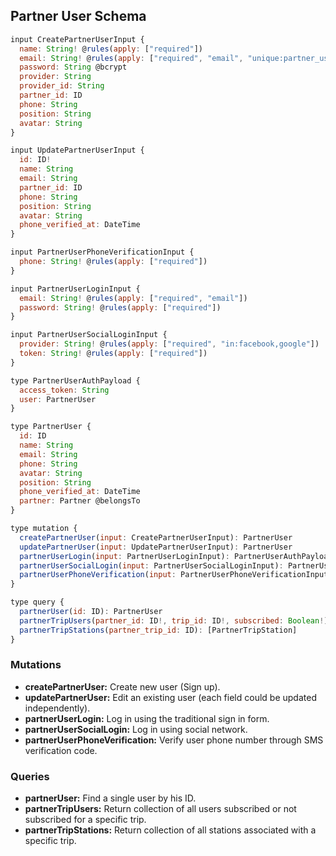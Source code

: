 ## Partner User Schema

```js
input CreatePartnerUserInput {
  name: String! @rules(apply: ["required"])
  email: String! @rules(apply: ["required", "email", "unique:partner_users,email"])
  password: String @bcrypt
  provider: String
  provider_id: String
  partner_id: ID
  phone: String
  position: String
  avatar: String
}

input UpdatePartnerUserInput {
  id: ID!
  name: String
  email: String
  partner_id: ID
  phone: String
  position: String
  avatar: String
  phone_verified_at: DateTime
}

input PartnerUserPhoneVerificationInput {
  phone: String! @rules(apply: ["required"])
}

input PartnerUserLoginInput {
  email: String! @rules(apply: ["required", "email"])
  password: String! @rules(apply: ["required"])
}

input PartnerUserSocialLoginInput {
  provider: String! @rules(apply: ["required", "in:facebook,google"])
  token: String! @rules(apply: ["required"])
}

type PartnerUserAuthPayload {
  access_token: String
  user: PartnerUser
}

type PartnerUser {
  id: ID
  name: String
  email: String
  phone: String
  avatar: String
  position: String
  phone_verified_at: DateTime
  partner: Partner @belongsTo
}

type mutation {
  createPartnerUser(input: CreatePartnerUserInput): PartnerUser
  updatePartnerUser(input: UpdatePartnerUserInput): PartnerUser
  partnerUserLogin(input: PartnerUserLoginInput): PartnerUserAuthPayload
  partnerUserSocialLogin(input: PartnerUserSocialLoginInput): PartnerUserAuthPayload
  partnerUserPhoneVerification(input: PartnerUserPhoneVerificationInput): String
}

type query {
  partnerUser(id: ID): PartnerUser
  partnerTripUsers(partner_id: ID!, trip_id: ID!, subscribed: Boolean!): [PartnerUser]
  partnerTripStations(partner_trip_id: ID): [PartnerTripStation]
}
```

### Mutations

- **createPartnerUser:** Create new user (Sign up).
- **updatePartnerUser:** Edit an existing user (each field could be updated independently).
- **partnerUserLogin:** Log in using the traditional sign in form.
- **partnerUserSocialLogin:** Log in using social network.
- **partnerUserPhoneVerification:** Verify user phone number through SMS verification code.

### Queries

- **partnerUser:** Find a single user by his ID.
- **partnerTripUsers:** Return collection of all users subscribed or not subscribed for a specific trip.
- **partnerTripStations:** Return collection of all stations associated with a specific trip.